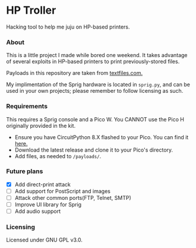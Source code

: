 # HP Troller
Hacking tool to help me juju on HP-based printers.

### About
This is a little project I made while bored one weekend. It takes advantage of several exploits in HP-based printers to print previously-stored files.

Payloads in this repository are taken from [textfiles.com.](https://textfiles.com/)

My implimentation of the Sprig hardware is located in `sprig.py`, and can be used in your own projects; please remember to follow licensing as such.

### Requirements
This requires a Sprig console and a Pico W. You CANNOT use the Pico H originally provided in the kit.

- Ensure you have CircuitPython 8.X flashed to your Pico. You can find it [here.](https://downloads.circuitpython.org/bin/raspberry_pi_pico_w/en_US/adafruit-circuitpython-raspberry_pi_pico_w-en_US-8.0.5.uf2)
- Download the latest release and clone it to your Pico's directory.
- Add files, as needed to `/payloads/`.

### Future plans
- [X] Add direct-print attack
- [ ] Add support for PostScript and images
- [ ] Attack other common ports(FTP, Telnet, SMTP)
- [ ] Improve UI library for Sprig
- [ ] Add audio support

### Licensing
Licensed under GNU GPL v3.0.
